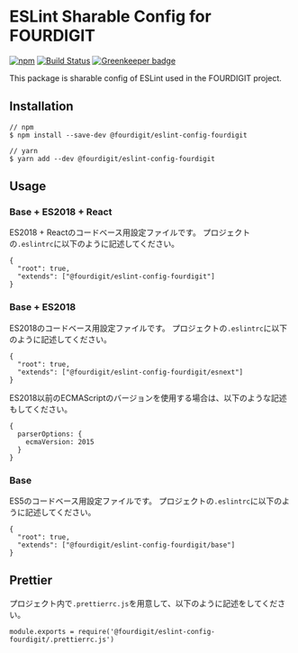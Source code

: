 # ESLint Sharable Config for FOURDIGIT


[![npm](https://img.shields.io/npm/v/@fourdigit/eslint-config-fourdigit.svg)](https://www.npmjs.com/package/@fourdigit/eslint-config-fourdigit)
[![Build Status](https://travis-ci.org/fourdigit/eslint-config-fourdigit.svg?branch=master)](https://travis-ci.org/fourdigit/eslint-config-fourdigit)
[![Greenkeeper badge](https://badges.greenkeeper.io/fourdigit/eslint-config-fourdigit.svg)](https://greenkeeper.io/)

This package is sharable config of ESLint used in the FOURDIGIT project.

## Installation

```
// npm
$ npm install --save-dev @fourdigit/eslint-config-fourdigit

// yarn
$ yarn add --dev @fourdigit/eslint-config-fourdigit
```

## Usage

### Base + ES2018 + React

ES2018 + Reactのコードベース用設定ファイルです。
プロジェクトの`.eslintrc`に以下のように記述してください。

```
{
  "root": true,
  "extends": ["@fourdigit/eslint-config-fourdigit"]
}
```

### Base + ES2018

ES2018のコードベース用設定ファイルです。
プロジェクトの`.eslintrc`に以下のように記述してください。

```
{
  "root": true,
  "extends": ["@fourdigit/eslint-config-fourdigit/esnext"]
}
```

ES2018以前のECMAScriptのバージョンを使用する場合は、以下のような記述もしてください。

```
{
  parserOptions: {
    ecmaVersion: 2015
  }
}
```

### Base

ES5のコードベース用設定ファイルです。
プロジェクトの`.eslintrc`に以下のように記述してください。

```
{
  "root": true,
  "extends": ["@fourdigit/eslint-config-fourdigit/base"]
}
```

## Prettier

プロジェクト内で`.prettierrc.js`を用意して、以下のように記述をしてください。

```
module.exports = require('@fourdigit/eslint-config-fourdigit/.prettierrc.js')
```
